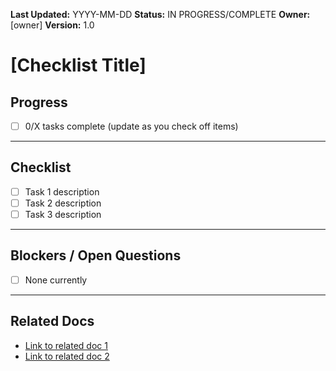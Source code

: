 **Last Updated:** YYYY-MM-DD
**Status:** IN PROGRESS/COMPLETE
**Owner:** [owner]
**Version:** 1.0

# [Checklist Title]

## Progress
- [ ] 0/X tasks complete (update as you check off items)

---

## Checklist
- [ ] Task 1 description
- [ ] Task 2 description
- [ ] Task 3 description

---

## Blockers / Open Questions
- [ ] None currently

---

## Related Docs
- [Link to related doc 1](...)
- [Link to related doc 2](...)
